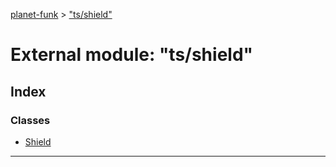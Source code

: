 [planet-funk](../README.md) > ["ts/shield"](../modules/_ts_shield_.md)

# External module: "ts/shield"

## Index

### Classes

* [Shield](../classes/_ts_shield_.shield.md)

---

